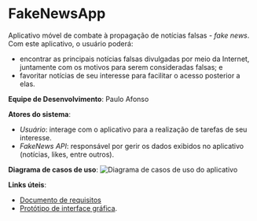# FakeNewsApp
Aplicativo móvel de combate à propagação de notícias falsas - *fake news*. Com este aplicativo, o usuário poderá: 
* encontrar as principais notícias falsas divulgadas por meio da Internet, juntamente com os motivos para serem consideradas falsas; e 
* favoritar notícias de seu interesse para facilitar o acesso posterior a elas.

**Equipe de Desenvolvimento**: Paulo Afonso

**Atores do sistema**:
* *Usuário*: interage com o aplicativo para a realização de tarefas de seu interesse.
* *FakeNews API*: responsável por gerir os dados exibidos no aplicativo (notícias, likes, entre outros).

**Diagrama de casos de uso**:
![Diagrama de casos de uso do aplicativo](https://github.com/gcc132-mis/fakenewsapp/blob/master/casos-de-uso-fakenewsappv2.png)

**Links úteis**:
* [Documento de requisitos](https://github.com/gcc132-mis/fakenewsapp/issues)
* [Protótipo de interface gráfica](https://drive.google.com/open?id=1Y4fpzavnHOa0JBcVcv5rLwtSLsw_GZ9ZvveAACbGvKw).
